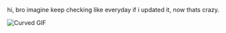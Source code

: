 hi, bro imagine keep checking like everyday if i updated it, now thats crazy.


</head>
<body>
    <div class="curved-gif">
        <img src="https://storage.googleapis.com/gweb-uniblog-publish-prod/original_images/SID_FB_001.gif" alt="Curved GIF">
    </div>

</body>
</html>
